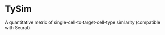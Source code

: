 # TySim
A quantitative metric of single-cell-to-target-cell-type similarity (compatible with Seurat)

